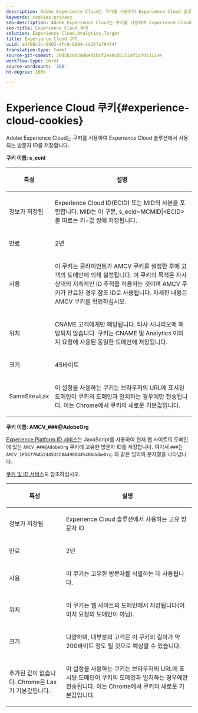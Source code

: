 ```yaml
---
description: Adobe Experience Cloud는 쿠키를 사용하여 Experience Cloud 솔루션에서 사용되는 방문자 ID를 저장합니다.
keywords: cookies;privacy
seo-description: Adobe Experience Cloud는 쿠키를 사용하여 Experience Cloud 솔루션에서 사용되는 방문자 ID를 저장합니다.
seo-title: Experience Cloud 쿠키
solution: Experience Cloud,Analytics,Target
title: Experience Cloud 쿠키
uuid: a4788c1c-0402-4fc8-b894-cd24fa794f4f
translation-type: tm+mt
source-git-commit: 7bd5b20d24d6ed1bcf2ea8cd1555af217013127e
workflow-type: tm+mt
source-wordcount: '368'
ht-degree: 100%

---
```



# Experience Cloud 쿠키{#experience-cloud-cookies}

Adobe Experience Cloud는 쿠키를 사용하여 Experience Cloud 솔루션에서 사용되는 방문자 ID를 저장합니다.

**쿠키 이름: s_ecid**

<table id="table_FF4C70D3D4CC425BA65162D5A9504F7D"> 
 <thead> 
  <tr> 
   <th colname="col1" class="entry"> <p>특성 </p> </th> 
   <th colname="col2" class="entry"> <p>설명 </p> </th> 
  </tr> 
 </thead>
 <tbody> 
  <tr> 
   <td colname="col1"> <p>정보가 저장됨 </p> </td> 
   <td colname="col2"> <p> Experience Cloud ID(ECID) 또는 MID의 사본을 포함합니다. MID는 이 구문, s_ecid=MCMID|&lt;ECID&gt;를 따르는 키-값 쌍에 저장됩니다. </p> </td> 
  </tr> 
  <tr> 
   <td colname="col1"> <p> 만료 </p> </td> 
   <td colname="col2"> <p>2년 </p> </td> 
  </tr> 
  <tr> 
   <td colname="col1"> <p> 사용 </p> </td> 
   <td colname="col2"> <p>이 쿠키는 클라이언트가 AMCV 쿠키를 설정한 후에 고객의 도메인에 의해 설정됩니다. 이 쿠키의 목적은 자사 상태의 지속적인 ID 추적을 허용하는 것이며 AMCV 쿠키가 만료된 경우 참조 ID로 사용됩니다. 자세한 내용은 AMCV 쿠키를 확인하십시오. </p> </td> 
  </tr> 
  <tr> 
   <td colname="col1"> <p> 위치 </p> </td> 
   <td colname="col2"> <p>CNAME 고객에게만 해당됩니다. 타사 시나리오에 해당되지 않습니다. 쿠키는 CNAME 및 Analytics 이미지 요청에 사용된 동일한 도메인에 저장됩니다. </p> </td> 
  </tr> 
  <tr> 
   <td colname="col1"> <p> 크기 </p> </td> 
   <td colname="col2"> <p>45바이트 </p> </td> 
  </tr> 
  <tr> 
   <td colname="col1"> <p> SameSite=Lax </p> </td> 
   <td colname="col2"> <p>이 설정을 사용하는 쿠키는 브라우저의 URL에 표시된 도메인이 쿠키의 도메인과 일치하는 경우에만 전송됩니다. 이는 Chrome에서 쿠키의 새로운 기본값입니다.</p> </td> 
  </tr> 
 </tbody> 
</table>

**쿠키 이름: AMCV_###@AdobeOrg**

[Experience Platform ID 서비스](https://docs.adobe.com/content/help/ko-KR/id-service/using/home.html)는 JavaScript를 사용하여 현재 웹 사이트의 도메인에 있는 `AMCV_###@AdobeOrg` 쿠키에 고유한 방문자 ID를 저장합니다. 여기서 `###`는 `AMCV_1FD6776A524453CC0A490D44%40AdobeOrg.`와 같은 임의의 문자열을 나타냅니다.

[쿠키 및 ID 서비스](https://docs.adobe.com/content/help/ko-KR/id-service/using/intro/cookies.html)도 참조하십시오.

<table id="table_1883C0836C1E4AF5A262FBF5000C1B11"> 
 <thead> 
  <tr> 
   <th colname="col1" class="entry"> <p>특성 </p> </th> 
   <th colname="col2" class="entry"> <p>설명 </p> </th> 
  </tr> 
 </thead>
 <tbody> 
  <tr> 
   <td colname="col1"> <p>정보가 저장됨 </p> </td> 
   <td colname="col2"> <p> Experience Cloud 솔루션에서 사용하는 고유 방문자 ID </p> </td> 
  </tr> 
  <tr> 
   <td colname="col1"> <p> 만료 </p> </td> 
   <td colname="col2"> <p> 2년 </p> </td> 
  </tr> 
  <tr> 
   <td colname="col1"> <p> 사용 </p> </td> 
   <td colname="col2"> <p> 이 쿠키는 고유한 방문자를 식별하는 데 사용됩니다. </p> </td> 
  </tr> 
  <tr> 
   <td colname="col1"> <p> 위치 </p> </td> 
   <td colname="col2"> <p> 이 쿠키는 웹 사이트의 도메인에서 저장됩니다(이미지 요청의 도메인이 아님). </p> </td> 
  </tr> 
  <tr> 
   <td colname="col1"> <p> 크기 </p> </td> 
   <td colname="col2"> <p> 다양하며, 대부분의 고객은 이 쿠키의 길이가 약 200바이트 정도 될 것으로 예상할 수 있습니다. </p> </td> 
  </tr> 
  <tr> 
   <td colname="col1"> <p>추가된 값이 없습니다. Chrome은 Lax가 기본값입니다. </p> </td> 
   <td colname="col2"> <p> 이 설정을 사용하는 쿠키는 브라우저의 URL에 표시된 도메인이 쿠키의 도메인과 일치하는 경우에만 전송됩니다. 이는 Chrome에서 쿠키의 새로운 기본값입니다. </p> </td> 
  </tr> 
 </tbody> 
</table>
